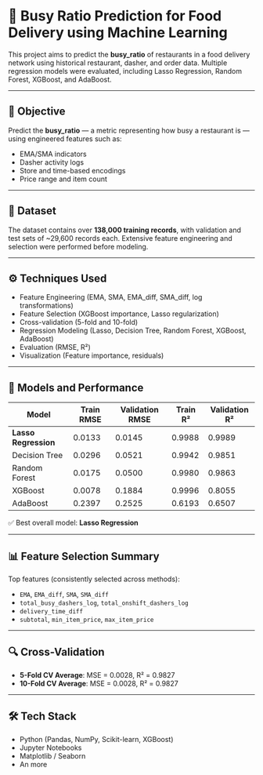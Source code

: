 # 🔢 Busy Ratio Prediction for Food Delivery using Machine Learning

This project aims to predict the **busy_ratio** of restaurants in a food delivery network using historical restaurant, dasher, and order data. Multiple regression models were evaluated, including Lasso Regression, Random Forest, XGBoost, and AdaBoost.

---

## 📌 Objective

Predict the **busy_ratio** — a metric representing how busy a restaurant is — using engineered features such as:
- EMA/SMA indicators
- Dasher activity logs
- Store and time-based encodings
- Price range and item count

---

## 📁 Dataset

The dataset contains over **138,000 training records**, with validation and test sets of ~29,600 records each. Extensive feature engineering and selection were performed before modeling.

---

## ⚙️ Techniques Used

- Feature Engineering (EMA, SMA, EMA_diff, SMA_diff, log transformations)
- Feature Selection (XGBoost importance, Lasso regularization)
- Cross-validation (5-fold and 10-fold)
- Regression Modeling (Lasso, Decision Tree, Random Forest, XGBoost, AdaBoost)
- Evaluation (RMSE, R²)
- Visualization (Feature importance, residuals)

---

## 🧠 Models and Performance

| Model                | Train RMSE | Validation RMSE | Train R² | Validation R² |
|---------------------|------------|------------------|----------|----------------|
| **Lasso Regression**| 0.0133     | 0.0145           | 0.9988   | 0.9989         |
| Decision Tree       | 0.0296     | 0.0521           | 0.9942   | 0.9851         |
| Random Forest       | 0.0175     | 0.0500           | 0.9980   | 0.9863         |
| XGBoost             | 0.0078     | 0.1884           | 0.9996   | 0.8055         |
| AdaBoost            | 0.2397     | 0.2525           | 0.6193   | 0.6507         |

✅ Best overall model: **Lasso Regression**

---

## 📊 Feature Selection Summary

Top features (consistently selected across methods):
- `EMA`, `EMA_diff`, `SMA`, `SMA_diff`
- `total_busy_dashers_log`, `total_onshift_dashers_log`
- `delivery_time_diff`
- `subtotal`, `min_item_price`, `max_item_price`

---

## 🔍 Cross-Validation

- **5-Fold CV Average**: MSE = 0.0028, R² = 0.9827  
- **10-Fold CV Average**: MSE = 0.0028, R² = 0.9827

---

## 🛠️ Tech Stack

- Python (Pandas, NumPy, Scikit-learn, XGBoost)
- Jupyter Notebooks
- Matplotlib / Seaborn
- An more

